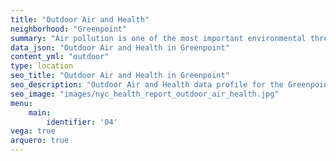 ```yaml
---
title: "Outdoor Air and Health"
neighborhood: "Greenpoint"
summary: "Air pollution is one of the most important environmental threats to urban populations and while all people are exposed, pollutant emissions, levels of exposure, and population vulnerability vary across neighborhoods. Exposures to common air pollutants have been linked to respiratory and cardiovascular diseases, cancers, and premature deaths."
data_json: "Outdoor Air and Health in Greenpoint"
content_yml: "outdoor"
type: location
seo_title: "Outdoor Air and Health in Greenpoint"
seo_description: "Outdoor Air and Health data profile for the Greenpoint neighborhood of NYC."
seo_image: "images/nyc_health_report_outdoor_air_health.jpg"
menu:
    main:
        identifier: '04'
vega: true
arquero: true
---
```

